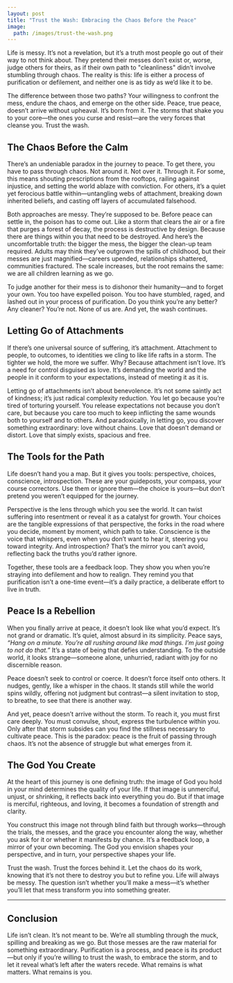 ```yaml
---
layout: post
title: "Trust the Wash: Embracing the Chaos Before the Peace"
image:
  path: /images/trust-the-wash.png
---
```


Life is messy. It’s not a revelation, but it’s a truth most people go out of their way to not think about. They pretend their messes don’t exist or, worse, judge others for theirs, as if their own path to "cleanliness" didn’t involve stumbling through chaos. The reality is this: life is either a process of purification or defilement, and neither one is as tidy as we’d like it to be.

The difference between those two paths? Your willingness to confront the mess, endure the chaos, and emerge on the other side. Peace, true peace, doesn’t arrive without upheaval. It’s born from it. The storms that shake you to your core—the ones you curse and resist—are the very forces that cleanse you. Trust the wash.

## The Chaos Before the Calm

There’s an undeniable paradox in the journey to peace. To get there, you have to pass through chaos. Not around it. Not over it. Through it. For some, this means shouting prescriptions from the rooftops, railing against injustice, and setting the world ablaze with conviction. For others, it’s a quiet yet ferocious battle within—untangling webs of attachment, breaking down inherited beliefs, and casting off layers of accumulated falsehood.

Both approaches are messy. They’re supposed to be. Before peace can settle in, the poison has to come out. Like a storm that clears the air or a fire that purges a forest of decay, the process is destructive by design. Because there are things within you that need to be destroyed. And here’s the uncomfortable truth: the bigger the mess, the bigger the clean-up team required. Adults may think they’ve outgrown the spills of childhood, but their messes are just magnified—careers upended, relationships shattered, communities fractured. The scale increases, but the root remains the same: we are all children learning as we go.

To judge another for their mess is to dishonor their humanity—and to forget your own. You too have expelled poison. You too have stumbled, raged, and lashed out in your process of purification. Do you think you’re any better? Any cleaner? You’re not. None of us are. And yet, the wash continues.

## Letting Go of Attachments

If there’s one universal source of suffering, it’s attachment. Attachment to people, to outcomes, to identities we cling to like life rafts in a storm. The tighter we hold, the more we suffer. Why? Because attachment isn’t love. It’s a need for control disguised as love. It’s demanding the world and the people in it conform to your expectations, instead of meeting it as it is.

Letting go of attachments isn’t about benevolence. It’s not some saintly act of kindness; it’s just radical complexity reduction. You let go because you’re tired of torturing yourself. You release expectations not because you don’t care, but because you care too much to keep inflicting the same wounds both to yourself and to others. And paradoxically, in letting go, you discover something extraordinary: love without chains. Love that doesn’t demand or distort. Love that simply exists, spacious and free.

## The Tools for the Path

Life doesn’t hand you a map. But it gives you tools: perspective, choices, conscience, introspection. These are your guideposts, your compass, your course correctors. Use them or ignore them—the choice is yours—but don’t pretend you weren’t equipped for the journey.

Perspective is the lens through which you see the world. It can twist suffering into resentment or reveal it as a catalyst for growth. Your choices are the tangible expressions of that perspective, the forks in the road where you decide, moment by moment, which path to take. Conscience is the voice that whispers, even when you don’t want to hear it, steering you toward integrity. And introspection? That’s the mirror you can’t avoid, reflecting back the truths you’d rather ignore.

Together, these tools are a feedback loop. They show you when you’re straying into defilement and how to realign. They remind you that purification isn’t a one-time event—it’s a daily practice, a deliberate effort to live in truth.

## Peace Is a Rebellion

When you finally arrive at peace, it doesn’t look like what you’d expect. It’s not grand or dramatic. It’s quiet, almost absurd in its simplicity. Peace says, *“Hang on a minute. You’re all rushing around like mad things. I’m just going to not do that.”* It’s a state of being that defies understanding. To the outside world, it looks strange—someone alone, unhurried, radiant with joy for no discernible reason.

Peace doesn’t seek to control or coerce. It doesn’t force itself onto others. It nudges, gently, like a whisper in the chaos. It stands still while the world spins wildly, offering not judgment but contrast—a silent invitation to stop, to breathe, to see that there is another way.

And yet, peace doesn’t arrive without the storm. To reach it, you must first care deeply. You must convulse, shout, express the turbulence within you. Only after that storm subsides can you find the stillness necessary to cultivate peace. This is the paradox: peace is the fruit of passing through chaos. It’s not the absence of struggle but what emerges from it.

## The God You Create

At the heart of this journey is one defining truth: the image of God you hold in your mind determines the quality of your life. If that image is unmerciful, unjust, or shrinking, it reflects back into everything you do. But if that image is merciful, righteous, and loving, it becomes a foundation of strength and clarity.

You construct this image not through blind faith but through works—through the trials, the messes, and the grace you encounter along the way, whether you ask for it or whether it manifests by chance. It’s a feedback loop, a mirror of your own becoming. The God you envision shapes your perspective, and in turn, your perspective shapes your life.

Trust the wash. Trust the forces behind it. Let the chaos do its work, knowing that it’s not there to destroy you but to refine you. Life will always be messy. The question isn’t whether you’ll make a mess—it’s whether you’ll let that mess transform you into something greater.

---

## Conclusion

Life isn’t clean. It’s not meant to be. We’re all stumbling through the muck, spilling and breaking as we go. But those messes are the raw material for something extraordinary. Purification is a process, and peace is its product—but only if you’re willing to trust the wash, to embrace the storm, and to let it reveal what’s left after the waters recede. What remains is what matters. What remains is you.
